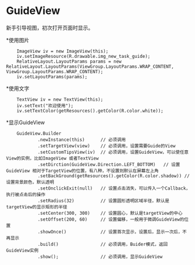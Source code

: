 # GuideView
新手引导视图，初次打开页面时显示。


*使用图片


        ImageView iv = new ImageView(this);
        iv.setImageResource(R.drawable.img_new_task_guide);
        RelativeLayout.LayoutParams params = new RelativeLayout.LayoutParams(ViewGroup.LayoutParams.WRAP_CONTENT, ViewGroup.LayoutParams.WRAP_CONTENT);
        iv.setLayoutParams(params);


*使用文字

        TextView iv = new TextView(this);
        iv.setText("欢迎使用");
        iv.setTextColor(getResources().getColor(R.color.white));
        
        

*显示GuideView

        GuideView.Builder
                .newInstance(this)      // 必须调用
                .setTargetView(view)    // 必须调用，设置需要Guide的View
                .setCustomTipsView(iv)  // 必须调用，设置GuideView，可以使任意View的实例，比如ImageView 或者TextView
                .setDirction(GuideView.Direction.LEFT_BOTTOM)   // 设置GuideView 相对于TargetView的位置，有八种，不设置则默认在屏幕左上角
                .setBackGround(getResources().getColor(R.color.shadow)) // 设置背景颜色，默认透明
                .setOnclickExit(null)   // 设置点击消失，可以传入一个Callback，执行被点击后的操作
                .setRadius(32)          // 设置圆形透明区域半径，默认是targetView的显示矩形的半径
                .setCenter(300, 300)    // 设置圆心，默认是targetView的中心
                .setOffset(200, 60)     // 设置偏移，一般用于微调GuideView的位置
                .showOnce()             // 设置首次显示，设置后，显示一次后，不再显示
                .build()                // 必须调用，Buider模式，返回GuideView实例
                .show();                // 必须调用，显示GuideView
